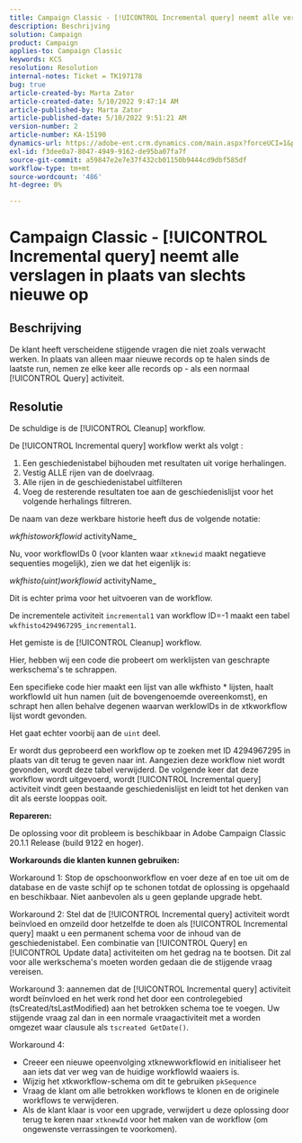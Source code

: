 ```yaml
---
title: Campaign Classic - [!UICONTROL Incremental query] neemt alle verslagen in plaats van slechts nieuwe op
description: Beschrijving
solution: Campaign
product: Campaign
applies-to: Campaign Classic
keywords: KCS
resolution: Resolution
internal-notes: Ticket = TK197178
bug: true
article-created-by: Marta Zator
article-created-date: 5/10/2022 9:47:14 AM
article-published-by: Marta Zator
article-published-date: 5/10/2022 9:51:21 AM
version-number: 2
article-number: KA-15190
dynamics-url: https://adobe-ent.crm.dynamics.com/main.aspx?forceUCI=1&pagetype=entityrecord&etn=knowledgearticle&id=ad8bd527-46d0-ec11-a7b5-00224809c101
exl-id: f3dee0a7-8047-4949-9162-de95ba07fa7f
source-git-commit: a59847e2e7e37f432cb01150b9444cd9dbf585df
workflow-type: tm+mt
source-wordcount: '486'
ht-degree: 0%

---
```


# Campaign Classic - [!UICONTROL Incremental query] neemt alle verslagen in plaats van slechts nieuwe op

## Beschrijving

De klant heeft verscheidene stijgende vragen die niet zoals verwacht werken. In plaats van alleen maar nieuwe records op te halen sinds de laatste run, nemen ze elke keer alle records op - als een normaal [!UICONTROL Query] activiteit.

## Resolutie

De schuldige is de [!UICONTROL Cleanup] workflow.

De [!UICONTROL Incremental query] workflow werkt als volgt :

1. Een geschiedenistabel bijhouden met resultaten uit vorige herhalingen.
1. Vestig ALLE rijen van de doelvraag.
1. Alle rijen in de geschiedenistabel uitfilteren
1. Voeg de resterende resultaten toe aan de geschiedenislijst voor het volgende herhalings filtreren.

De naam van deze werkbare historie heeft dus de volgende notatie:

*wkfhistoworkflowid* activityName_

Nu, voor workflowIDs 0 (voor klanten waar `xtknewid` maakt negatieve sequenties mogelijk), zien we dat het eigenlijk is:

*wkfhisto(uint)workflowid* activityName_

Dit is echter prima voor het uitvoeren van de workflow.

De incrementele activiteit `incremental1` van workflow ID=-1 maakt een tabel `wkfhisto4294967295_incremental1`.

Het gemiste is de [!UICONTROL Cleanup] workflow.

Hier, hebben wij een code die probeert om werklijsten van geschrapte werkschema&#39;s te schrappen.

Een specifieke code hier maakt een lijst van alle wkfhisto \* lijsten, haalt workflowId uit hun namen (uit de bovengenoemde overeenkomst), en schrapt hen allen behalve degenen waarvan werklowIDs in de xtkworkflow lijst wordt gevonden.

Het gaat echter voorbij aan de `uint` deel.

Er wordt dus geprobeerd een workflow op te zoeken met ID 4294967295 in plaats van dit terug te geven naar int. Aangezien deze workflow niet wordt gevonden, wordt deze tabel verwijderd. De volgende keer dat deze workflow wordt uitgevoerd, wordt [!UICONTROL Incremental query] activiteit vindt geen bestaande geschiedenislijst en leidt tot het denken van dit als eerste looppas ooit.

<b>Repareren:</b>

De oplossing voor dit probleem is beschikbaar in Adobe Campaign Classic 20.1.1 Release (build 9122 en hoger).

<b>Workarounds die klanten kunnen gebruiken:</b>

Workaround 1: Stop de opschoonworkflow en voer deze af en toe uit om de database en de vaste schijf op te schonen totdat de oplossing is opgehaald en beschikbaar. Niet aanbevolen als u geen geplande upgrade hebt.

Workaround 2: Stel dat de [!UICONTROL Incremental query] activiteit wordt beïnvloed en omzeild door hetzelfde te doen als [!UICONTROL Incremental query] maakt u een permanent schema voor de inhoud van de geschiedenistabel. Een combinatie van [!UICONTROL Query] en [!UICONTROL Update data] activiteiten om het gedrag na te bootsen. Dit zal voor alle werkschema&#39;s moeten worden gedaan die de stijgende vraag vereisen.

Workaround 3: aannemen dat de [!UICONTROL Incremental query] activiteit wordt beïnvloed en het werk rond het door een controlegebied (tsCreated/tsLastModified) aan het betrokken schema toe te voegen. Uw stijgende vraag zal dan in een normale vraagactiviteit met a worden omgezet waar clausule als `tscreated GetDate()`.

Workaround 4:

- Creeer een nieuwe opeenvolging xtknewworkflowid en initialiseer het aan iets dat ver weg van de huidige workflowId waaiers is.
- Wijzig het xtkworkflow-schema om dit te gebruiken `pkSequence`
- Vraag de klant om alle betrokken workflows te klonen en de originele workflows te verwijderen.
- Als de klant klaar is voor een upgrade, verwijdert u deze oplossing door terug te keren naar `xtknewId` voor het maken van de workflow (om ongewenste verrassingen te voorkomen).
